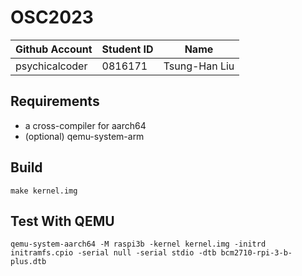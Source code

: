 # OSC2023

| Github Account | Student ID | Name          |
|----------------|------------|---------------|
| psychicalcoder | 0816171    | Tsung-Han Liu |

## Requirements

* a cross-compiler for aarch64
* (optional) qemu-system-arm

## Build 

```
make kernel.img
```

## Test With QEMU

```
qemu-system-aarch64 -M raspi3b -kernel kernel.img -initrd initramfs.cpio -serial null -serial stdio -dtb bcm2710-rpi-3-b-plus.dtb
```
